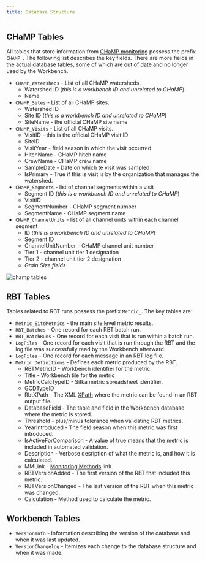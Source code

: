 ```yaml
---
title: Database Structure
---
```



## CHaMP Tables

All tables that store information from [CHaMP monitoring](http://champmonitoring.org) possess the prefix `CHAMP_`. The following list describes the key fields. There are more fields in the actual database tables, some of which are out of date and no longer used by the Workbench.

* `CHaMP_Watersheds` - List of all CHaMP watersheds.
    * Watershed ID (*this is a workbench ID and unrelated to CHaMP*)
    * Name
* `CHaMP_Sites` - List of all CHaMP sites.
    * Watershed ID
    * Site ID (*this is a workbench ID and unrelated to CHaMP*)
    * SiteName - the official CHaMP site name
* `CHaMP_Visits` - List of all CHaMP visits.
    * VisitID - this is the official CHaMP visit ID
    * SiteID
    * VisitYear - field season in which the visit occurred
    * HitchName - CHaMP hitch name
    * CrewName - CHaMP crew name
    * SampleDate - Date on which te visit was sampled
    * IsPrimary - True if this is visit is by the organization that manages the watershed.
* `CHaMP_Segments` - list of channel segments within a visit
    * Segment ID (*this is a workbench ID and unrelated to CHaMP*)
    * VisitID
    * SegmentNumber - CHaMP segment number
    * SegmentName - CHaMP segment name
* `CHaMP_ChannelUnits` - list of all channel units within each channel segment
    * ID (*this is a workbench ID and unrelated to CHaMP*)
    * Segment ID
    * ChannelUnitNumber - CHaMP channel unit number
    * Tier 1 - channel unit tier 1 designation    
    * Tier 2 - channel unit tier 2 designation
    * *Grain Size fields*

![champ tables](/assets/images/db_champ_tables.png)

## RBT Tables

Tables related to RBT runs possess the prefix `Metric_`. The key tables are:

* `Metric_SiteMetrics` - the main site level metric results.
* `RBT_Batches` - One record for each RBT batch run.
* `RBT_BatchRuns` - One record for each visit that is run within a batch run.
* `LogFiles` - One record for each visit that is run through the RBT and the log file was successfully read by the Workbench afterward.
* `LogFiles` - One record for each message in an RBT log file.
* `Metric_Definitions` - Defines each metric produced by the RBT.
    * RBTMetricID - Workbench identifier for the metric
    * Title - Workbench tile for the metric
    * MetricCalcTypeID - Sitka metric spreadsheet identifier.
    * GCDTypeID
    * RbtXPath - The XML [XPath](http://en.wikipedia.org/wiki/XPath) where the metric can be found in an RBT output file.
    * DatabaseField - The table and field in the Workbench database where the metric is stored.
    * Threshold - plus/minus tolerance when validating RBT metrics.
    * YearIntroduced - The field season when this metric was first introduced.
    * IsActiveForComparison - A value of true means that the metric is included in automated validation.
    * Description - Verbose desription of what the metric is, and how it is calculated.
    * MMLink - [Monitoring Methods](https://www.monitoringmethods.org) link.
    * RBTVersionAdded - The first version of the RBT that included this metric.
    * RBTVersionChanged - The last version of the RBT when this metric was changed.
    * Calculation - Method used to calculate the metric.

## Workbench Tables

* `VersionInfo` - Information describing the version of the database and when it was last updated.
* `VersionChangelog` - Itemizes each change to the database structure and when it was made.
